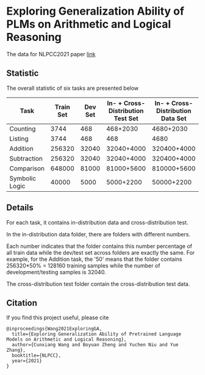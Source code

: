 # Exploring Generalization Ability of PLMs on Arithmetic and Logical Reasoning
 The data for NLPCC2021 paper <Exploring Generalization Ability of Pretrained Language Models onArithmetic and Logical Reasoning> [link](https://arxiv.org/abs/2108.06743)

## Statistic

 The overall statistic of six tasks are presented below

| Task           | Train Set | Dev Set | In- + Cross-<br />Distribution Test Set | In- + Cross-<br />Distribution Data Set |
| -------------- | --------- | ------- | --------------------------------------- | --------------------------------------- |
| Counting       | 3744      | 468     | 468+2030                                | 4680+2030                               |
| Listing        | 3744      | 468     | 468                                     | 4680                                    |
| Addition       | 256320    | 32040   | 32040+4000                              | 320400+4000                             |
| Subtraction    | 256320    | 32040   | 32040+4000                              | 320400+4000                             |
| Comparison     | 648000    | 81000   | 81000+5600                              | 810000+5600                             |
| Symbolic Logic | 40000     | 5000    | 5000+2200                               | 50000+2200                              |

## Details

For each task, it contains in-distribution data and cross-distribution test. 

In the in-distribution data folder, there are folders with different numbers. 

Each number indicates that the folder contains this number percentage of  all train data while the dev/test set across  folders are exactly the same. For example, for the Addition task, the '50' means that the folder contains 256320*50% = 128160 training samples while the number of development/testing samples is 32040.

The cross-distribution test folder contain the cross-distribution test data.

## Citation

If you find this project useful, please cite

```
@inproceedings{Wang2021ExploringGA,
  title={Exploring Generalization Ability of Pretrained Language Models on Arithmetic and Logical Reasoning},
  author={Cunxiang Wang and Boyuan Zheng and Yuchen Niu and Yue Zhang},
  booktitle={NLPCC},
  year={2021}
}
```

